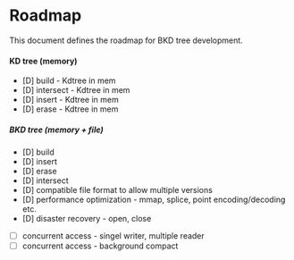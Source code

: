 # Roadmap

This document defines the roadmap for BKD tree development.

#### KD tree (memory)
- [D] build - Kdtree in mem
- [D] intersect - Kdtree in mem
- [D] insert - Kdtree in mem
- [D] erase - Kdtree in mem

##### BKD tree (memory + file)
- [D] build
- [D] insert 
- [D] erase
- [D] intersect
- [D] compatible file format to allow multiple versions
- [D] performance optimization - mmap, splice, point encoding/decoding etc.
- [D] disaster recovery - open, close
- [ ] concurrent access - singel writer, multiple reader
- [ ] concurrent access - background compact
